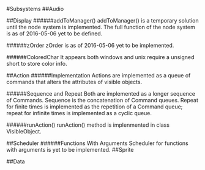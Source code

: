 #Subsystems
##Audio

##Display
######addToManager()
addToManager() is a temporary solution until the node system is implemented. The full function of the node system is as of 2016-05-06 yet to be defined. 

######zOrder
zOrder is as of 2016-05-06 yet to be implemented. 

######ColoredChar
It appears both windows and unix require a unsigned short to store color info. 

##Action
######Implementation
Actions are implemented as a queue of commands that alters the attributes of visible objects. 

######Sequence and Repeat
Both are implemented as a longer sequence of Commands. Sequence is the concatenation of Command queues. Repeat for finite times is implemented as the repetition of a Command queue; repeat for infinite times is implemented as a cyclic queue.

######runAction()
runAction() method is implenmented in class VisibleObject. 

##Scheduler
######Functions With Arguments
Scheduler for functions with arguments is yet to be implemented. 
##Sprite

##Data

